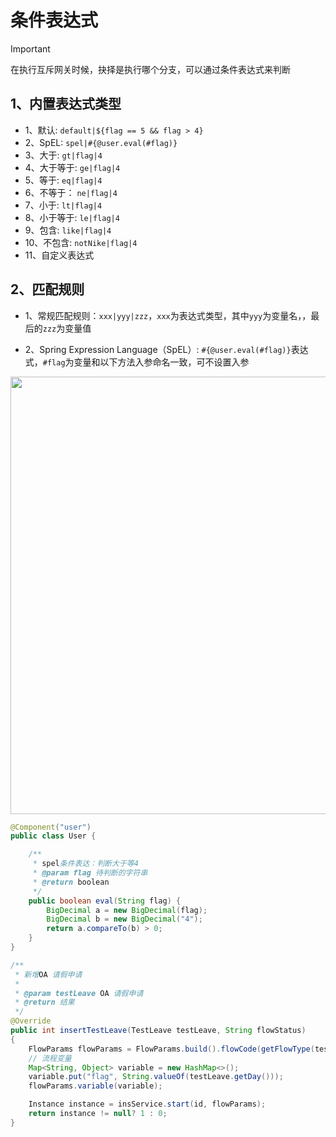 # 条件表达式
> [!IMPORTANT]
> 在执行互斥网关时候，抉择是执行哪个分支，可以通过条件表达式来判断


## 1、内置表达式类型
- 1、默认: `default|${flag == 5 && flag > 4}`
- 2、SpEL: `spel|#{@user.eval(#flag)}`
- 3、大于: `gt|flag|4`
- 4、大于等于: `ge|flag|4`
- 5、等于: `eq|flag|4`
- 6、不等于： `ne|flag|4`
- 7、小于: `lt|flag|4`
- 8、小于等于: `le|flag|4`
- 9、包含: `like|flag|4`
- 10、不包含: `notNike|flag|4`
- 11、自定义表达式

## 2、匹配规则
- 1、常规匹配规则：`xxx|yyy|zzz`，`xxx`为表达式类型，其中`yyy`为变量名，，最后的`zzz`为变量值

- 2、Spring Expression Language（SpEL）: 
`#{@user.eval(#flag)}`表达式，`#flag`为变量和以下方法入参命名一致，可不设置入参

<img src="https://foruda.gitee.com/images/1727163098727096928/c29d9af5_2218307.png" width="700">

```java
@Component("user")
public class User {

    /**
     * spel条件表达：判断大于等4
     * @param flag 待判断的字符串
     * @return boolean
     */
    public boolean eval(String flag) {
        BigDecimal a = new BigDecimal(flag);
        BigDecimal b = new BigDecimal("4");
        return a.compareTo(b) > 0;
    }
}

/**
 * 新增OA 请假申请
 *
 * @param testLeave OA 请假申请
 * @return 结果
 */
@Override
public int insertTestLeave(TestLeave testLeave, String flowStatus)
{
    FlowParams flowParams = FlowParams.build().flowCode(getFlowType(testLeave));
    // 流程变量
    Map<String, Object> variable = new HashMap<>();
    variable.put("flag", String.valueOf(testLeave.getDay()));
    flowParams.variable(variable);

    Instance instance = insService.start(id, flowParams);
    return instance != null? 1 : 0;
}
```
